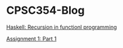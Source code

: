 # CPSC354-Blog

[Haskell: Recursion in functionl programming](https://github.com/rahapirzadeh/CPSC354-Blog/blob/master/Haskell:%20Recursion%20in%20Functional%20Programming.md)

[Assignment 1: Part 1](https://github.com/rahapirzadeh/CPSC354-Blog/blob/master/Assignment%201:%20Part%201.md)
